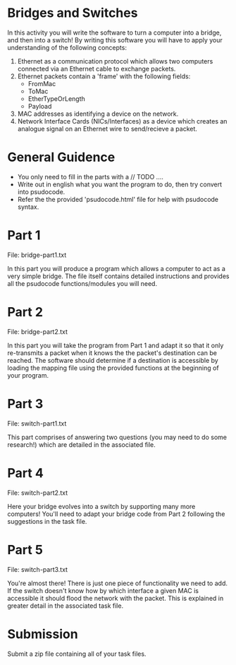 # Bridges and Switches

In this activity you will write the software to turn a computer into a bridge, and then into a switch! By writing this software you will have to apply your understanding of the following concepts:

1. Ethernet as a communication protocol which allows two computers connected via an Ethernet cable to exchange packets.
2. Ethernet packets contain a 'frame' with the following fields:
    - FromMac
    - ToMac
    - EtherTypeOrLength
    - Payload
3. MAC addresses as identifying a device on the network.
4. Network Interface Cards (NICs/Interfaces) as a device which creates an analogue signal on an Ethernet wire to send/recieve a packet.

# General Guidence

- You only need to fill in the parts with a // TODO ....
- Write out in english what you want the program to do, then try convert into psudocode.
- Refer the the provided 'psudocode.html' file for help with psudocode syntax.

# Part 1

File: bridge-part1.txt

In this part you will produce a program which allows a computer to act as a very simple bridge. The file itself contains detailed instructions and provides all the psudocode functions/modules you will need.

# Part 2

File: bridge-part2.txt

In this part you will take the program from Part 1 and adapt it so that it only re-transmits a packet when it knows the the packet's destination can be reached. The software should determine if a destination is accessible by loading the mapping file using the provided functions at the beginning of your program.

# Part 3

File: switch-part1.txt

This part comprises of answering two questions (you may need to do some research!) which are detailed in the associated file.

# Part 4

File: switch-part2.txt

Here your bridge evolves into a switch by supporting many more computers! You'll need to adapt your bridge code from Part 2 following the suggestions in the task file.

# Part 5

File: switch-part3.txt

You're almost there! There is just one piece of functionality we need to add. If the switch doesn't know how by which interface a given MAC is accessible it should flood the network with the packet. This is explained in greater detail in the associated task file.

# Submission

Submit a zip file containing all of your task files.